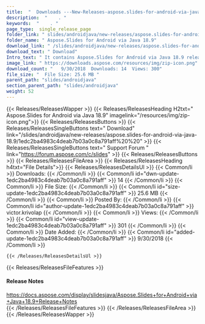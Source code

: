 ```yaml
---
title:  "  Downloads ---New-Releases-aspose.slides-for-android-via-java-18.9 . " 
description:  "    . " 
keywords:  "    . " 
page_type:  single_release_page
folder_link: " slides/androidjava/new-releases/aspose.slides-for-android-via-java-18.9/"
folder_name: " Aspose.Slides for Android via Java 18.9"
download_link: " /slides/androidjava/new-releases/aspose.slides-for-android-via-java-18.9/1edc2ba4983c4deab7b03a0c8a791aff"
download_text: " Download"
Intro_text: " It contains Aspose.Slides for Android via Java 18.9 release."
image_link: " https://downloads.aspose.com/resources/img/zip-icon.png"
download_count: "   9/30/2018  Downloads: 14  Views: 300"
file_size: "  File Size: 25.6 MB "
parent_path: "slides/androidjava"
section_parent_path: "slides/androidjava"
weight: 52 
---
```


{{< Releases/ReleasesWapper >}}
  {{< Releases/ReleasesHeading H2txt=" Aspose.Slides for Android via Java 18.9" imagelink="/resources/img/zip-icon.png">}}
  {{< Releases/ReleasesButtons >}}
    {{< Releases/ReleasesSingleButtons text=" Download" link="/slides/androidjava/new-releases/aspose.slides-for-android-via-java-18.9/1edc2ba4983c4deab7b03a0c8a791aff%20%20" >}}
    {{< Releases/ReleasesSingleButtons text=" Support Forum " link="https://forum.aspose.com/c/slides" >}}
  {{< Releases/ReleasesButtons >}}
  {{< Releases/ReleasesFileArea >}}
    {{< Releases/ReleasesHeading h4txt="File Details">}}
    {{< Releases/ReleasesDetailsUl >}}
            {{< Common/li  >}} Downloads: {{< /Common/li >}} 
      {{< Common/li id="dwn-update-1edc2ba4983c4deab7b03a0c8a791aff" >}} 14 {{< /Common/li >}} 
      {{< Common/li  >}} File Size: {{< /Common/li >}} 
      {{< Common/li id="size-update-1edc2ba4983c4deab7b03a0c8a791aff" >}} 25.6 MB {{< /Common/li >}} 
      {{< Common/li  >}} Posted By: {{< /Common/li >}} 
      {{< Common/li id="author-update-1edc2ba4983c4deab7b03a0c8a791aff" >}} victor.krivolap {{< /Common/li >}} 
      {{< Common/li  >}} Views: {{< /Common/li >}} 
      {{< Common/li id="view-update-1edc2ba4983c4deab7b03a0c8a791aff" >}} 301 {{< /Common/li >}} 
      {{< Common/li  >}} Date Added: {{< /Common/li >}} 
      {{< Common/li id="added-update-1edc2ba4983c4deab7b03a0c8a791aff" >}} 9/30/2018 {{< /Common/li >}} 

    {{< /Releases/ReleasesDetailsUl >}}

  {{< Releases/ReleasesFileFeatures >}}
      <h4>Release Notes</h4><div><a href="https://docs.aspose.com/display/slidesjava/Aspose.Slides+for+Android+via+Java+18.9+Release+Notes">https://docs.aspose.com/display/slidesjava/Aspose.Slides+for+Android+via+Java+18.9+Release+Notes</a></div>
  {{< /Releases/ReleasesFileFeatures >}}
 {{< /Releases/ReleasesFileArea >}}
{{< /Releases/ReleasesWapper >}}


